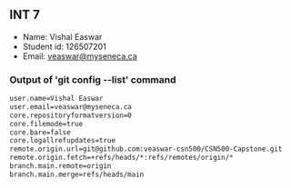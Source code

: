 ## INT 7

- Name: Vishal Easwar
- Student id: 126507201
- Email: veaswar@myseneca.ca

### Output of 'git config --list' command

```bash
user.name=Vishal Easwar
user.email=veaswar@myseneca.ca
core.repositoryformatversion=0
core.filemode=true
core.bare=false
core.logallrefupdates=true
remote.origin.url=git@github.com:veaswar-csn500/CSN500-Capstone.git
remote.origin.fetch=+refs/heads/*:refs/remotes/origin/*
branch.main.remote=origin
branch.main.merge=refs/heads/main
```


